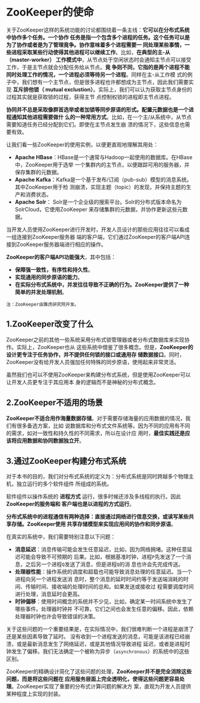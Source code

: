ZooKeeper的使命
================================================================================
关于ZooKeeper这样的系统功能的讨论都围绕着一条主线：**它可以在分布式系统中协作多个任务。一个协作
任务是指一个包含多个进程的任务。这个任务可以是为了协作或者是为了管理竟争。协作意味着多个进程需要一
同处理某些事情，一些进程采取某些行动使得其他进程可以继续工作**。比如，**在典型的主-从（master-worker）
工作模式中**，从节点处于空闲状态时会通知主节点可以接受工作，于是主节点就会分配任务给从节点。**竟
争则不同，它指的是两个进程不能同时处理工作的情况，一个进程必须等待另一个进程**。同样在主-从工作模
式的例子中，我们想有一个主节点，但是很多进程也许都想成为主节点，因此我们需要实现 **互斥排他锁（
mutual exclustion）**。实际上，我们可以认为获取主节点身份的过程其实就是获取锁的过程，获得主节
点控制权锁的进程即主节点进程。

**协同并不总是采取像群首选举或者加锁等同步原语的形式。配置元数据也是一个进程通知其他进程需要做什
么的一种常用方式**。比如，在一个主/从系统中，从节点需要知道任务已经分配到它们。即使在主节点发生崩
溃的情况下，这些信息也需要有效。

让我们看一些ZooKeeper的使用实例，以便更直观地理解其用处：
+ **Apache HBase**：HBase是一个通常与Hadoop一起使用的数据库。在HBase中，ZooKeeper用于选举
一个集群内的主节点，以便跟踪可用的服务器，并保存集群的元数据。
+ **Apache Kafka**：Kafka是一个基于发布/订阅（pub-sub）模型的消息系统。其中ZooKeeper用于检
测崩溃，实现主题（topic）的发现，并保持主题的生产和消费状态。
+ **Apache Solr**： Solr是一个企业级的搜索平台。Solr的分布式版本命名为SolrCloud，它使用ZooKeeper
来存储集群的元数据，并协作更新这些元数据。

当开发人员使用ZooKeeper进行开发时，开发人员设计的那些应用往往可以看成一组连接到ZooKeeper服务器
端的客户端，它们通过ZooKeeper的客户端API连接到ZooKeeper服务器端进行相应的操作。

**ZooKeeper的客户端API功能强大**，其中包括：
+ **保障强一致性，有序性和持久性**。
+ **实现通用的同步原语的能力**。
+ **在实际分布式系统中，并发往往导致不正确的行为。ZooKeeper提供了一种简单的并发处理机制**。
```
注：ZooKeeper由雅虎研究院开发。
```

## 1.ZooKeeper改变了什么
ZooKeeper之前的其他一些系统采用分布式锁管理器或者分布式数据库来实现协作。实际上，ZooKeeper也从
这些系统中借鉴了很多概念。但是，**ZooKeeper的设计更专注于任务协作，并不提供任何锁的接口或通用存
储数据接口**。同时，ZooKeeper没有给开发人员强加任何特殊的同步原语，使用起来非常灵活。

虽然我们也可以不使用ZooKeeper来构建分布式系统，但是使用ZooKeeper可以让开发人员更专注于其应用本
身的逻辑而不是神秘的分布式概念。

## 2.ZooKeeper不适用的场景
**ZooKeeper不适合用作海量数据存储**。对于需要存储海量的应用数据的情况，我们有很多备选方案，比如
说数据库和分布式文件系统等。因为不同的应用有不同的需求，如对一致性和持久性的不同需求，所以在设计应
用时，**最佳实践还是应该将应用数据和协同数据独立开**。

## 3.通过ZooKeeper构建分布式系统
对于本书的目的，我们对分布式系统的定义为：分布式系统是同时跨越多个物理主机，独立运行的多个软件组件
所组成的系统。

软件组件以操作系统的 **进程方式** 运行，很多时候还涉及多线程的执行。因此 **ZooKeeper的服务端和
客户端也是以进程的方式运行**。

**分布式系统中的进程通信有两种选择：直接通过网络进行信息交换，或读写某些共享存储。ZooKeeper使用
共享存储模型来实现应用间的协作和同步原语**。

在真实的系统中，我们需要特别注意以下问题：
+ **消息延迟**：消息传输可能会发生任意延迟，比如，因为网络拥堵。这种任意延迟可能会导致不可预期的
后果。比如，根据基准时钟，进程`P`先发送了一个消息，之后另一个进程`Q`发送了消息，但是进程`Q`的消
息也许会先完成传送。
+ **处理器性能**：操作系统的调度和超载也可能导致消息处理的任意延迟。当一个进程向另一个进程发送消
息时，整个消息的延时时间约等于发送端消耗的时间、传输时间、接收端的处理时间的总和。如果发送或接收过
程需要调度时间进行处理，消息延时会更高。
+ **时钟偏移**：使用时间概念的系统并不少见，比如，确定某一时间系统中发生了哪些事件。处理器时钟并
不可靠，它们之间也会发生任意的偏移。因此，依赖处理器时钟也许会导致错误的决策。

关于这些问题的一个重要结果是，在实际情况中，我们很难判断一个进程是崩溃了还是某些因素导致了延时。
没有收到一个进程发送的消息，可能是该进程已经崩溃，或是最新消息发生了网络延迟，或是其他情况导致进程
延迟，或者是进程时钟发生了偏移。我们无法确定一个被称为异步（`asynchronous`）的系统中的这些区别。

ZooKeeper的精确设计简化了这些问题的处理，**ZooKeeper并不是完全消除这些问题，而是将这些问题在
应用服务层面上完全透明化，使得这些问题更容易处理**。ZooKeeper实现了重要的分布式计算问题的解决方
案，直观为开发人员提供某种程度上实现的封装。
